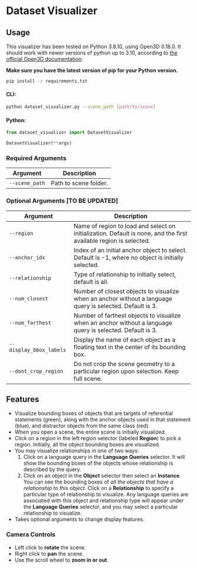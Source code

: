 # Dataset Visualizer

## Usage

This visualizer has been tested on Python 3.8.10, using Open3D 0.18.0. It should work with newer versions of python up to 3.10, according to [the official Open3D documentation](http://www.open3d.org/docs/release/getting_started.html). 

**Make sure you have the latest version of pip for your Python version.**

```bash
pip install -r requirements.txt
```

#### CLI:

```bash
python dataset_visualizer.py --scene_path [path/to/scene]
```

#### Python:

```python
from dataset_visualizer import DatasetVisualizer

DatasetVisualizer(**args)
```

### Required Arguments

| Argument | Description |
| --- | --- |
| `--scene_path` | Path to scene folder. |

### Optional Arguments [TO BE UPDATED]

| Argument | Description |
| --- | --- |
| `--region` | Name of region to load and select on initialization. Default is none, and the first available region is selected. |
| `--anchor_idx` | Index of an initial anchor object to select. Default is -1, where no object is initially selected. |
| `--relationship` | Type of relationship to initially select, default is all. |
| `--num_closest` | Number of closest objects to visualize when an anchor without a language query is selected. Default is 3. |
| `--num_farthest` | Number of farthest objects to visualize when an anchor without a language query is selected. Default is 3. |
| `--display_bbox_labels` | Display the name of each object as a floating text in the center of its bounding box. |
| `--dont_crop_region` | Do not crop the scene geometry to a particular region upon selection. Keep full scene. |

## Features

- Visualize bounding boxes of objects that are targets of referential statements (green), along with the anchor objects used in that statement (blue), and distractor objects from the same class (red).
- When you open a scene, the entire scene is initially visualized.
- Click on a region in the left region selector (labeled **Region**) to pick a region. Initially, all the object bounding boxes are visualized.
- You may visualize relationships in one of two ways:
    1. Click on a language query in the **Language Queries** selector. It will show the bounding boxes of the objects whose relationship is described by the query.
    2. Click on an object in the **Object** selector then select an **Instance**. You can see the bounding boxes of *all the objects that have a relationship to this object*. Click on a **Relationship** to specify a particular type of relationship to visualize. Any language queries are associated with this object and relationship type will appear under the **Language Queries** selector, and you may select a particular relationship to visualize.
- Takes optional arguments to change display features.

### Camera Controls
- Left click to **rotate** the scene.
- Right click to **pan** the scene.
- Use the scroll wheel to **zoom in or out**.
